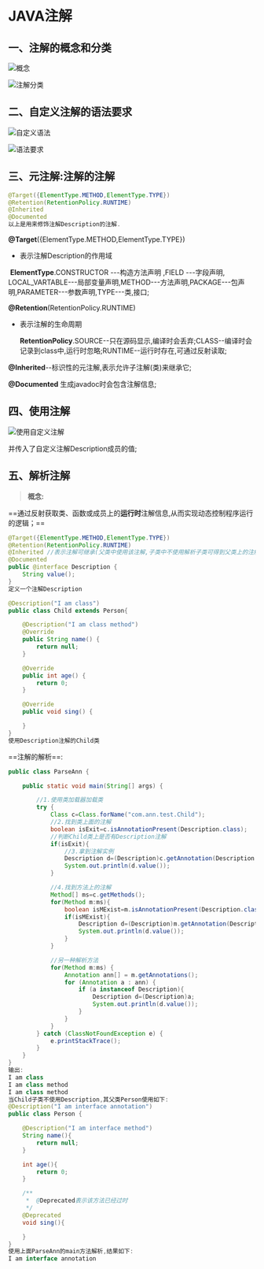 # JAVA注解

## 一、注解的概念和分类

![概念](E:\Java进阶(note)\注解解析\images\概念.jpg)

![注解分类](E:\Java进阶(note)\注解解析\images\注解分类.jpg)

## 二、自定义注解的语法要求

![自定义语法](E:\Java进阶(note)\注解解析\images\自定义语法.jpg)

![语法要求](E:\Java进阶(note)\注解解析\images\语法要求.jpg)

## 三、元注解:注解的注解

```java
@Target({ElementType.METHOD,ElementType.TYPE})
@Retention(RetentionPolicy.RUNTIME)
@Inherited
@Documented
以上是用来修饰注解Description的注解.
```

 **@Target**({ElementType.METHOD,ElementType.TYPE})

- 表示注解Description的作用域

​       **ElementType**.CONSTRUCTOR ---构造方法声明 ,FIELD ---字段声明, LOCAL_VARTABLE---局部变量声明,METHOD---方法声明,PACKAGE---包声明,PARAMETER---参数声明,TYPE---类,接口;

**@Retention**(RetentionPolicy.RUNTIME)

- 表示注解的生命周期

  **RetentionPolicy**.SOURCE--只在源码显示,编译时会丢弃;CLASS--编译时会记录到class中,运行时忽略;RUNTIME--运行时存在,可通过反射读取;

**@Inherited**--标识性的元注解,表示允许子注解(类)来继承它;

**@Documented** 生成javadoc时会包含注解信息;

## 四、使用注解                             

![使用自定义注解](E:\Java进阶(note)\注解解析\images\使用自定义注解.jpg)

并传入了自定义注解Description成员的值;

## 五、解析注解

> **概念:**

​     ==通过反射获取类、函数或成员上的**运行时**注解信息,从而实现动态控制程序运行的逻辑；==

```java
@Target({ElementType.METHOD,ElementType.TYPE})
@Retention(RetentionPolicy.RUNTIME)
@Inherited //表示注解可继承(父类中使用该注解,子类中不使用解析子类可得到父类上的注解信息--即成员值)
@Documented
public @interface Description { 
    String value();
}
定义一个注解Description
```

```java
@Description("I am class")
public class Child extends Person{

    @Description("I am class method")
    @Override
    public String name() {
        return null;
    }

    @Override
    public int age() {
        return 0;
    }

    @Override
    public void sing() {

    }
}
使用Description注解的Child类
```

==注解的解析==:

```java
public class ParseAnn {

    public static void main(String[] args) {

        //1.使用类加载器加载类
        try {
            Class c=Class.forName("com.ann.test.Child");
            //2.找到类上面的注解
            boolean isExit=c.isAnnotationPresent(Description.class);
            //判断Child类上是否有Description注解
            if(isExit){
                //3.拿到注解实例
                Description d=(Description)c.getAnnotation(Description.class);
                System.out.println(d.value());
            }

            //4.找到方法上的注解
            Method[] ms=c.getMethods();
            for(Method m:ms){
                boolean isMExist=m.isAnnotationPresent(Description.class);
                if(isMExist){
                    Description d=(Description)m.getAnnotation(Description.class);
                    System.out.println(d.value());
                }
            }

            //另一种解析方法
            for(Method m:ms) {
                Annotation ann[] = m.getAnnotations();
                for (Annotation a : ann) {
                    if (a instanceof Description){
                        Description d=(Description)a;
                        System.out.println(d.value());
                    }
                }
            }
        } catch (ClassNotFoundException e) {
            e.printStackTrace();
        }
    }
}
输出:
I am class
I am class method
I am class method
当Child子类不使用Description,其父类Person使用如下:
@Description("I am interface annotation")
public class Person {

    @Description("I am interface method")
    String name(){
        return null;
    }

    int age(){
        return 0;
    }

    /**
     *  @Deprecated表示该方法已经过时
     */
    @Deprecated
    void sing(){

    }
}
使用上面ParseAnn的main方法解析,结果如下:
I am interface annotation
```

